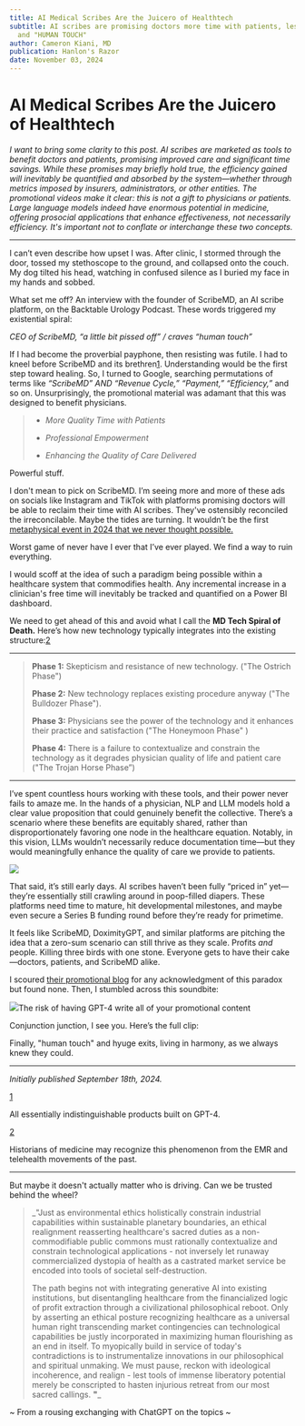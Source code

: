 ```yaml
---
title: AI Medical Scribes Are the Juicero of Healthtech
subtitle: AI scribes are promising doctors more time with patients, less screen time,
  and "HUMAN TOUCH"
author: Cameron Kiani, MD
publication: Hanlon's Razor
date: November 03, 2024
---
```


# AI Medical Scribes Are the Juicero of Healthtech
_I want to bring some clarity to this post. AI scribes are marketed as tools to benefit doctors and patients, promising improved care and significant time savings. While these promises may briefly hold true, the efficiency gained will inevitably be quantified and absorbed by the system—whether through metrics imposed by insurers, administrators, or other entities. The promotional videos make it clear: this is not a gift to physicians or patients. Large language models indeed have enormous potential in medicine, offering prosocial applications that enhance effectiveness, not necessarily efficiency. It's important not to conflate or interchange these two concepts._

* * *

I can’t even describe how upset I was. After clinic, I stormed through the door, tossed my stethoscope to the ground, and collapsed onto the couch. My dog tilted his head, watching in confused silence as I buried my face in my hands and sobbed.

What set me off? An interview with the founder of ScribeMD, an AI scribe platform, on the Backtable Urology Podcast. These words triggered my existential spiral:

 _CEO of ScribeMD, “a little bit pissed off” / craves “human touch”_

If I had become the proverbial payphone, then resisting was futile. I had to kneel before ScribeMD and its brethren[1](https://hanlonsrazor.substack.com/p/ai-medical-scribes-are-the-juicero#footnote-1-151040193). Understanding would be the first step toward healing. So, I turned to Google, searching permutations of terms like _“ScribeMD” AND “Revenue Cycle,” “Payment,” “Efficiency,”_ and so on. Unsurprisingly, the promotional material was adamant that this was designed to benefit physicians.

>   *  _More Quality Time with Patients_
> 
>   *  _Professional Empowerment_
> 
>   *  _Enhancing the Quality of Care Delivered_
> 
> 


Powerful stuff. 

I don't mean to pick on ScribeMD. I’m seeing more and more of these ads on socials like Instagram and TikTok with platforms promising doctors will be able to reclaim their time with AI scribes. They've ostensibly reconciled the irreconcilable. Maybe the tides are turning. It wouldn’t be the first [metaphysical event in 2024 that we never thought possible.](https://www.nytimes.com/2024/08/27/arts/music/oasis-reunion-tour.html)

Worst game of never have I ever that I’ve ever played. We find a way to ruin everything.

I would scoff at the idea of such a paradigm being possible within a healthcare system that commodifies health. Any incremental increase in a clinician's free time will inevitably be tracked and quantified on a Power BI dashboard.

We need to get ahead of this and avoid what I call the **MD Tech Spiral of Death.** Here’s how new technology typically integrates into the existing structure:[2](https://hanlonsrazor.substack.com/p/ai-medical-scribes-are-the-juicero#footnote-2-151040193)

* * *

>  **Phase 1:** Skepticism and resistance of new technology. ("The Ostrich Phase")  
>   
>  **Phase 2:** New technology replaces existing procedure anyway ("The Bulldozer Phase").  
>   
>  **Phase 3:** Physicians see the power of the technology and it enhances their practice and satisfaction ("The Honeymoon Phase" )  
>   
>  **Phase 4:** There is a failure to contextualize and constrain the technology as it degrades physician quality of life and patient care ("The Trojan Horse Phase”) 

* * *

I’ve spent countless hours working with these tools, and their power never fails to amaze me. In the hands of a physician, NLP and LLM models hold a clear value proposition that could genuinely benefit the collective. There’s a scenario where these benefits are equitably shared, rather than disproportionately favoring one node in the healthcare equation. Notably, in this vision, LLMs wouldn’t necessarily reduce documentation time—but they would meaningfully enhance the quality of care we provide to patients.

[![](https://substackcdn.com/image/fetch/w_1456,c_limit,f_auto,q_auto:good,fl_progressive:steep/https%3A%2F%2Fsubstack-post-media.s3.amazonaws.com%2Fpublic%2Fimages%2F397c1106-305e-4cd3-a71c-2c6a8377c46d_1024x1024.png)](https://substackcdn.com/image/fetch/f_auto,q_auto:good,fl_progressive:steep/https%3A%2F%2Fsubstack-post-media.s3.amazonaws.com%2Fpublic%2Fimages%2F397c1106-305e-4cd3-a71c-2c6a8377c46d_1024x1024.png)

That said, it’s still early days. AI scribes haven’t been fully “priced in” yet—they’re essentially still crawling around in poop-filled diapers. These platforms need time to mature, hit developmental milestones, and maybe even secure a Series B funding round before they’re ready for primetime.

It feels like ScribeMD, DoximityGPT, and similar platforms are pitching the idea that a zero-sum scenario can still thrive as they scale. Profits _and_ people. Killing three birds with one stone. Everyone gets to have their cake—doctors, patients, and ScribeMD alike.

I scoured [their promotional blog](https://blog.scribemd.ai/transcription-software/) for any acknowledgment of this paradox but found none. Then, I stumbled across this soundbite:

[![](https://substackcdn.com/image/fetch/w_1456,c_limit,f_auto,q_auto:good,fl_progressive:steep/https%3A%2F%2Fsubstack-post-media.s3.amazonaws.com%2Fpublic%2Fimages%2Fb43db983-2bce-4c5f-a377-83b29007c8e7_1568x886.png)](https://substackcdn.com/image/fetch/f_auto,q_auto:good,fl_progressive:steep/https%3A%2F%2Fsubstack-post-media.s3.amazonaws.com%2Fpublic%2Fimages%2Fb43db983-2bce-4c5f-a377-83b29007c8e7_1568x886.png)The risk of having GPT-4 write all of your promotional content

Conjunction junction, I see you. Here’s the full clip:

Finally, "human touch" and hyuge exits, living in harmony, as we always knew they could.

* * *

 _Initially published September 18th, 2024._

[1](https://hanlonsrazor.substack.com/p/ai-medical-scribes-are-the-juicero#footnote-anchor-1-151040193)

All essentially indistinguishable products built on GPT-4.

[2](https://hanlonsrazor.substack.com/p/ai-medical-scribes-are-the-juicero#footnote-anchor-2-151040193)

Historians of medicine may recognize this phenomenon from the EMR and telehealth movements of the past.

* * *

But maybe it doesn't actually matter who is driving. Can we be trusted behind the wheel?

>  _"Just as environmental ethics holistically constrain industrial capabilities within sustainable planetary boundaries, an ethical realignment reasserting healthcare's sacred duties as a non-commodifiable public commons must rationally contextualize and constrain technological applications - not inversely let runaway commercialized dystopia of health as a castrated market service be encoded into tools of societal self-destruction.  
>   
>  The path begins not with integrating generative AI into existing institutions, but disentangling healthcare from the financialized logic of profit extraction through a civilizational philosophical reboot. Only by asserting an ethical posture recognizing healthcare as a universal human right transcending market contingencies can technological capabilities be justly incorporated in maximizing human flourishing as an end in itself. To myopically build in service of today's contradictions is to instrumentalize innovations in our philosophical and spiritual unmaking. We must pause, reckon with ideological incoherence, and realign - lest tools of immense liberatory potential merely be conscripted to hasten injurious retreat from our most sacred callings. **"**_

~ From a rousing exchanging with ChatGPT on the topics ~
